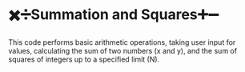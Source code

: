 # ✖️➗Summation and Squares➕➖

This code performs basic arithmetic operations, taking user input for values, 
calculating the sum of two numbers (x and y), and the sum of squares of integers 
up to a specified limit (N).
